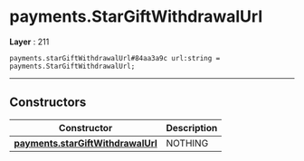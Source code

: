 # payments.StarGiftWithdrawalUrl

**Layer** : 211

```tl
payments.starGiftWithdrawalUrl#84aa3a9c url:string = payments.StarGiftWithdrawalUrl;
```

---

## Constructors

| Constructor | Description |
| :---: | :--- |
| [**payments.starGiftWithdrawalUrl**](constructor/payments.starGiftWithdrawalUrl) | NOTHING |
